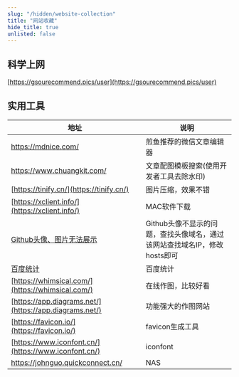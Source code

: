 ```yaml
---
slug: "/hidden/website-collection"
title: "网站收藏"
hide_title: true
unlisted: false
---
```


## 科学上网

[https://gsourecommend.pics/user](https://gsourecommend.pics/user)


## 实用工具

| 地址  | 说明  |
| --- | --- |
| https://mdnice.com/ | 煎鱼推荐的微信文章编辑器 |
| https://www.chuangkit.com/ | 文章配图模板搜索(使用开发者工具去除水印) |
| [https://tinify.cn/](https://tinify.cn/) | 图片压缩，效果不错 |
| [https://xclient.info/](https://xclient.info/) | MAC软件下载 |
| [Github头像、图片无法展示](https://githubusercontent.com.ipaddress.com/avatars.githubusercontent.com) | Github头像不显示的问题，查找头像域名，通过该网站查找域名IP，修改hosts即可 |
| [百度统计](https://tongji.baidu.com/web/10000320517/overview/index?siteId=16242821) | 百度统计 |
| [https://whimsical.com/](https://whimsical.com/) | 在线作图，比较好看 |
| [https://app.diagrams.net/](https://app.diagrams.net/) | 功能强大的作图网站 |
| [https://favicon.io/](https://favicon.io/) | favicon生成工具 |
| [https://www.iconfont.cn/](https://www.iconfont.cn/) | iconfont |
| https://johnguo.quickconnect.cn/ | NAS |

